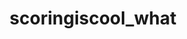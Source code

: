 ---
title: scoringiscool_what
image: assets/images/product-figure-2.png

cards:
  - 
    title : "Feature Title"
    description: "cool feature"
  - 
    title : "Feature Title2"
    description: "cool feature2"
---